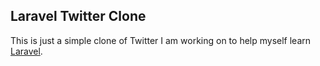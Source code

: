 ## Laravel Twitter Clone

This is just a simple clone of Twitter I am working on to help myself learn [Laravel](http://laravel.com/).

